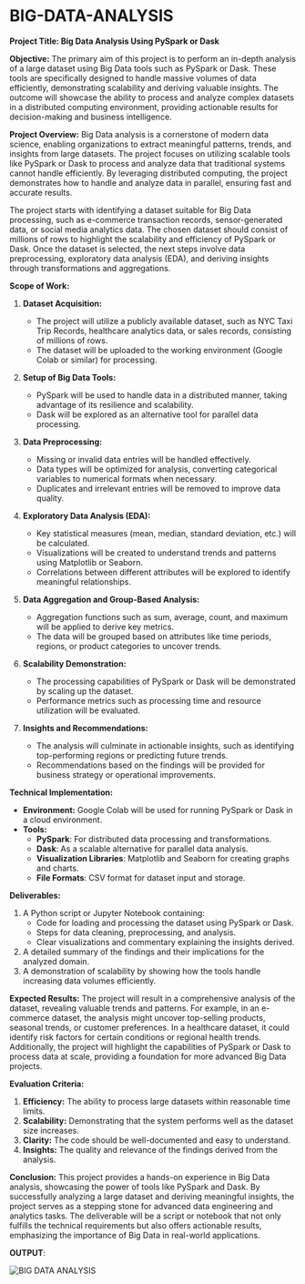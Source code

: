 # BIG-DATA-ANALYSIS
**Project Title: Big Data Analysis Using PySpark or Dask**

**Objective:**
The primary aim of this project is to perform an in-depth analysis of a large dataset using Big Data tools such as PySpark or Dask. These tools are specifically designed to handle massive volumes of data efficiently, demonstrating scalability and deriving valuable insights. The outcome will showcase the ability to process and analyze complex datasets in a distributed computing environment, providing actionable results for decision-making and business intelligence.

**Project Overview:**
Big Data analysis is a cornerstone of modern data science, enabling organizations to extract meaningful patterns, trends, and insights from large datasets. The project focuses on utilizing scalable tools like PySpark or Dask to process and analyze data that traditional systems cannot handle efficiently. By leveraging distributed computing, the project demonstrates how to handle and analyze data in parallel, ensuring fast and accurate results.

The project starts with identifying a dataset suitable for Big Data processing, such as e-commerce transaction records, sensor-generated data, or social media analytics data. The chosen dataset should consist of millions of rows to highlight the scalability and efficiency of PySpark or Dask. Once the dataset is selected, the next steps involve data preprocessing, exploratory data analysis (EDA), and deriving insights through transformations and aggregations.

**Scope of Work:**
1. **Dataset Acquisition:**
   - The project will utilize a publicly available dataset, such as NYC Taxi Trip Records, healthcare analytics data, or sales records, consisting of millions of rows.
   - The dataset will be uploaded to the working environment (Google Colab or similar) for processing.

2. **Setup of Big Data Tools:**
   - PySpark will be used to handle data in a distributed manner, taking advantage of its resilience and scalability.
   - Dask will be explored as an alternative tool for parallel data processing.

3. **Data Preprocessing:**
   - Missing or invalid data entries will be handled effectively.
   - Data types will be optimized for analysis, converting categorical variables to numerical formats when necessary.
   - Duplicates and irrelevant entries will be removed to improve data quality.

4. **Exploratory Data Analysis (EDA):**
   - Key statistical measures (mean, median, standard deviation, etc.) will be calculated.
   - Visualizations will be created to understand trends and patterns using Matplotlib or Seaborn.
   - Correlations between different attributes will be explored to identify meaningful relationships.

5. **Data Aggregation and Group-Based Analysis:**
   - Aggregation functions such as sum, average, count, and maximum will be applied to derive key metrics.
   - The data will be grouped based on attributes like time periods, regions, or product categories to uncover trends.

6. **Scalability Demonstration:**
   - The processing capabilities of PySpark or Dask will be demonstrated by scaling up the dataset.
   - Performance metrics such as processing time and resource utilization will be evaluated.

7. **Insights and Recommendations:**
   - The analysis will culminate in actionable insights, such as identifying top-performing regions or predicting future trends.
   - Recommendations based on the findings will be provided for business strategy or operational improvements.

**Technical Implementation:**
- **Environment:** Google Colab will be used for running PySpark or Dask in a cloud environment.
- **Tools:**
  - **PySpark**: For distributed data processing and transformations.
  - **Dask**: As a scalable alternative for parallel data analysis.
  - **Visualization Libraries**: Matplotlib and Seaborn for creating graphs and charts.
  - **File Formats**: CSV format for dataset input and storage.

**Deliverables:**
1. A Python script or Jupyter Notebook containing:
   - Code for loading and processing the dataset using PySpark or Dask.
   - Steps for data cleaning, preprocessing, and analysis.
   - Clear visualizations and commentary explaining the insights derived.
2. A detailed summary of the findings and their implications for the analyzed domain.
3. A demonstration of scalability by showing how the tools handle increasing data volumes efficiently.

**Expected Results:**
The project will result in a comprehensive analysis of the dataset, revealing valuable trends and patterns. For example, in an e-commerce dataset, the analysis might uncover top-selling products, seasonal trends, or customer preferences. In a healthcare dataset, it could identify risk factors for certain conditions or regional health trends. Additionally, the project will highlight the capabilities of PySpark or Dask to process data at scale, providing a foundation for more advanced Big Data projects.

**Evaluation Criteria:**
1. **Efficiency:** The ability to process large datasets within reasonable time limits.
2. **Scalability:** Demonstrating that the system performs well as the dataset size increases.
3. **Clarity:** The code should be well-documented and easy to understand.
4. **Insights:** The quality and relevance of the findings derived from the analysis.

**Conclusion:**
This project provides a hands-on experience in Big Data analysis, showcasing the power of tools like PySpark and Dask. By successfully analyzing a large dataset and deriving meaningful insights, the project serves as a stepping stone for advanced data engineering and analytics tasks. The deliverable will be a script or notebook that not only fulfills the technical requirements but also offers actionable results, emphasizing the importance of Big Data in real-world applications.

**OUTPUT**:


![BIG DATA ANALYSIS](https://github.com/user-attachments/assets/e040a662-44fd-4d95-b1f7-ad95d6bc59b5)
